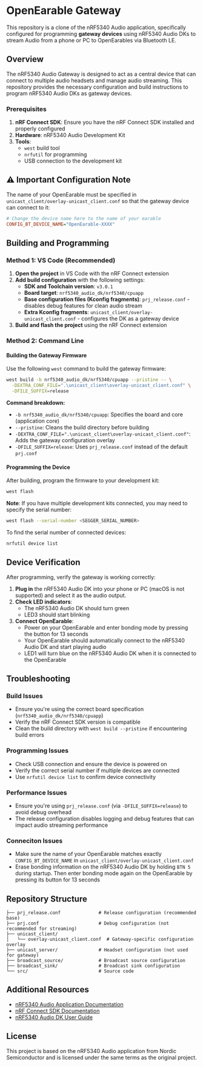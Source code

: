 # OpenEarable Gateway

This repository is a clone of the nRF5340 Audio application, specifically configured for programming **gateway devices** using nRF5340 Audio DKs to stream Audio from a phone or PC to OpenEarables via Bluetooth LE.

## Overview

The nRF5340 Audio Gateway is designed to act as a central device that can connect to multiple audio headsets and manage audio streaming. This repository provides the necessary configuration and build instructions to program nRF5340 Audio DKs as gateway devices.

### Prerequisites

1. **nRF Connect SDK**: Ensure you have the nRF Connect SDK installed and properly configured
2. **Hardware**: nRF5340 Audio Development Kit
3. **Tools**: 
   - `west` build tool
   - `nrfutil` for programming
   - USB connection to the development kit

## ⚠️ **Important Configuration Note**  
The name of your OpenEarable must be specified in `unicast_client/overlay-unicast_client.conf` so that the gateway device can connect to it:
```ini
# Change the device name here to the name of your earable
CONFIG_BT_DEVICE_NAME="OpenEarable-XXXX"
```

## Building and Programming
### Method 1: VS Code (Recommended)

1. **Open the project** in VS Code with the nRF Connect extension
2. **Add build configuration** with the following settings:
    - **SDK and Toolchain version**: `v3.0.1`
    - **Board target**: `nrf5340_audio_dk/nrf5340/cpuapp`
    - **Base configuration files (Kconfig fragments)**: `prj_release.conf` - disables debug features for clean audio stream
    - **Extra Kconfig fragments**: `unicast_client/overlay-unicast_client.conf` - configures the DK as a gateway device
3. **Build and flash the project** using the nRF Connect extension

### Method 2: Command Line

#### Building the Gateway Firmware

Use the following `west` command to build the gateway firmware:

```bash
west build -b nrf5340_audio_dk/nrf5340/cpuapp --pristine -- \
  -DEXTRA_CONF_FILE=".\unicast_client\overlay-unicast_client.conf" \
  -DFILE_SUFFIX=release
```

**Command breakdown:**
- `-b nrf5340_audio_dk/nrf5340/cpuapp`: Specifies the board and core (application core)
- `--pristine`: Cleans the build directory before building
- `-DEXTRA_CONF_FILE=".\unicast_client\overlay-unicast_client.conf"`: Adds the gateway configuration overlay
- `-DFILE_SUFFIX=release`: Uses `prj_release.conf` instead of the default `prj.conf`

#### Programming the Device

After building, program the firmware to your development kit:

```bash
west flash
```

**Note**: If you have multiple development kits connected, you may need to specify the serial number:

```bash
west flash --serial-number <SEGGER_SERIAL_NUMBER>
```

To find the serial number of connected devices:

```bash
nrfutil device list
```

## Device Verification

After programming, verify the gateway is working correctly:

1. **Plug in** the nRF5340 Audio DK into your phone or PC (macOS is not supported) and select it as the audio output.
2. **Check LED indicators**:
   - The nRF5340 Audio DK should turn green
   - LED3 should start blinking
3. **Connect OpenEarable**:
   - Power on your OpenEarable and enter bonding mode by pressing the button for 13 seconds
   - Your OpenEarable should automatically connect to the nRF5340 Audio DK and start playing audio
   - LED1 will turn blue on the nRF5340 Audio DK when it is connected to the OpenEarable

## Troubleshooting

### Build Issues
- Ensure you're using the correct board specification (`nrf5340_audio_dk/nrf5340/cpuapp`)
- Verify the nRF Connect SDK version is compatible
- Clean the build directory with `west build --pristine` if encountering build errors

### Programming Issues
- Check USB connection and ensure the device is powered on
- Verify the correct serial number if multiple devices are connected
- Use `nrfutil device list` to confirm device connectivity

### Performance Issues
- Ensure you're using `prj_release.conf` (via `-DFILE_SUFFIX=release`) to avoid debug overhead
- The release configuration disables logging and debug features that can impact audio streaming performance

### Conneciton Issues
- Make sure the name of your OpenEarable matches exactly `CONFIG_BT_DEVICE_NAME` in `unicast_client/overlay-unicast_client.conf`
- Erase bonding information on the nRF5340 Audio DK by holding `BTN 5` during startup. Then enter bonding mode again on the OpenEarable by pressing its button for 13 seconds

## Repository Structure

```
├── prj_release.conf              # Release configuration (recommended base)
├── prj.conf                      # Debug configuration (not recommended for streaming)
├── unicast_client/
│   └── overlay-unicast_client.conf  # Gateway-specific configuration overlay
├── unicast_server/               # Headset configuration (not used for gateway)
├── broadcast_source/             # Broadcast source configuration
├── broadcast_sink/               # Broadcast sink configuration
└── src/                          # Source code
```

## Additional Resources

- [nRF5340 Audio Application Documentation](https://developer.nordicsemi.com/nRF_Connect_SDK/doc/latest/nrf/applications/nrf5340_audio/README.html)
- [nRF Connect SDK Documentation](https://developer.nordicsemi.com/nRF_Connect_SDK/doc/latest/)
- [nRF5340 Audio DK User Guide](https://developer.nordicsemi.com/nRF_Connect_SDK/doc/latest/nrf/hardware/nrf5340_audio_dk.html)

## License

This project is based on the nRF5340 Audio application from Nordic Semiconductor and is licensed under the same terms as the original project. 